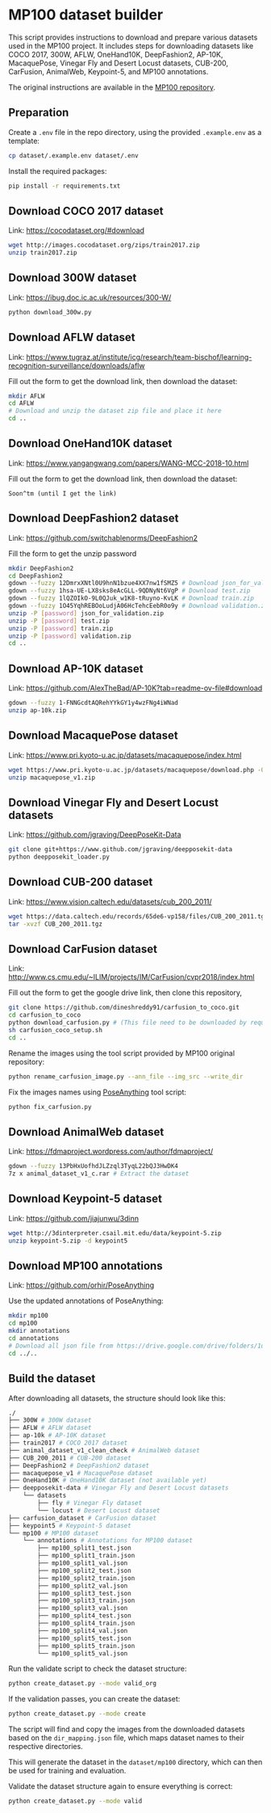 # MP100 dataset builder

This script provides instructions to download and prepare various datasets used in the MP100 project. It includes steps for downloading datasets like COCO 2017, 300W, AFLW, OneHand10K, DeepFashion2, AP-10K, MacaquePose, Vinegar Fly and Desert Locust datasets, CUB-200, CarFusion, AnimalWeb, Keypoint-5, and MP100 annotations.

The original instructions are available in the [MP100 repository](https://github.com/luminxu/Pose-for-Everything/tree/main/mp100).

## Preparation

Create a `.env` file in the repo directory, using the provided `.example.env` as a template:

```bash
cp dataset/.example.env dataset/.env
```

Install the required packages:

```bash
pip install -r requirements.txt
```

## Download COCO 2017 dataset

Link: https://cocodataset.org/#download

```bash
wget http://images.cocodataset.org/zips/train2017.zip
unzip train2017.zip
```

## Download 300W dataset

Link: https://ibug.doc.ic.ac.uk/resources/300-W/

```bash
python download_300w.py
```

## Download AFLW dataset

Link: https://www.tugraz.at/institute/icg/research/team-bischof/learning-recognition-surveillance/downloads/aflw

Fill out the form to get the download link, then download the dataset:

```bash
mkdir AFLW
cd AFLW
# Download and unzip the dataset zip file and place it here
cd ..
```

## Download OneHand10K dataset

Link: https://www.yangangwang.com/papers/WANG-MCC-2018-10.html

Fill out the form to get the download link, then download the dataset:

```
Soon^tm (until I get the link)
```

## Download DeepFashion2 dataset

Link: https://github.com/switchablenorms/DeepFashion2

Fill the form to get the unzip password

```bash
mkdir DeepFashion2
cd DeepFashion2
gdown --fuzzy 12DmrxXNtl0U9hnN1bzue4XX7nw1fSMZ5 # Download json_for_validation.zip
gdown --fuzzy 1hsa-UE-LX8sks8eAcGLL-9QDNyNt6VgP # Download test.zip
gdown --fuzzy 1lQZOIkO-9L0QJuk_w1K8-tRuyno-KvLK # Download train.zip
gdown --fuzzy 1O45YqhREBOoLudjA06HcTehcEebR0o9y # Download validation.zip
unzip -P [password] json_for_validation.zip
unzip -P [password] test.zip
unzip -P [password] train.zip
unzip -P [password] validation.zip
cd ..
```

## Download AP-10K dataset

Link: https://github.com/AlexTheBad/AP-10K?tab=readme-ov-file#download

```bash
gdown --fuzzy 1-FNNGcdtAQRehYYkGY1y4wzFNg4iWNad
unzip ap-10k.zip
```

## Download MacaquePose dataset

Link: https://www.pri.kyoto-u.ac.jp/datasets/macaquepose/index.html

```bash
wget https://www.pri.kyoto-u.ac.jp/datasets/macaquepose/download.php -O macaquepose_v1.zip
unzip macaquepose_v1.zip
```

## Download Vinegar Fly and Desert Locust datasets

Link: https://github.com/jgraving/DeepPoseKit-Data

```bash
git clone git+https://www.github.com/jgraving/deepposekit-data
python deepposekit_loader.py
``` 

## Download CUB-200 dataset

Link: https://www.vision.caltech.edu/datasets/cub_200_2011/

```bash
wget https://data.caltech.edu/records/65de6-vp158/files/CUB_200_2011.tgz
tar -xvzf CUB_200_2011.tgz
```

## Download CarFusion dataset

Link: http://www.cs.cmu.edu/~ILIM/projects/IM/CarFusion/cvpr2018/index.html

Fill out the form to get the google drive link, then clone this repository,

```bash
git clone https://github.com/dineshreddy91/carfusion_to_coco.git
cd carfusion_to_coco
python download_carfusion.py # (This file need to be downloaded by requesting, please fill to get access to the data)
sh carfusion_coco_setup.sh
cd ..
```

Rename the images using the tool script provided by MP100 original repository:

```bash
python rename_carfusion_image.py --ann_file --img_src --write_dir
```

Fix the images names using [PoseAnything](https://github.com/orhir/PoseAnything/blob/main/tools/fix_carfuxion.py) tool script:

```bash
python fix_carfusion.py
```

## Download AnimalWeb dataset

Link: https://fdmaproject.wordpress.com/author/fdmaproject/

```bash
gdown --fuzzy 13PbHxUofhdJLZzql3TyqL22bQJ3HwDK4
7z x animal_dataset_v1_c.rar # Extract the dataset
```

## Download Keypoint-5 dataset

Link: https://github.com/jiajunwu/3dinn

```bash
wget http://3dinterpreter.csail.mit.edu/data/keypoint-5.zip
unzip keypoint-5.zip -d keypoint5
```

## Download MP100 annotations

Link: https://github.com/orhir/PoseAnything

Use the updated annotations of PoseAnything:

```bash
mkdir mp100
cd mp100
mkdir annotations
cd annotations
# Download all json file from https://drive.google.com/drive/folders/1uRyGB-P5Tc_6TmAZ6RnOi0SWjGq9b28T and place them here
cd ../..
```

## Build the dataset

After downloading all datasets, the structure should look like this:

```bash
./
├── 300W # 300W dataset
├── AFLW # AFLW dataset
├── ap-10k # AP-10K dataset
├── train2017 # COCO 2017 dataset
├── animal_dataset_v1_clean_check # AnimalWeb dataset
├── CUB_200_2011 # CUB-200 dataset
├── DeepFashion2 # DeepFashion2 dataset
├── macaquepose_v1 # MacaquePose dataset
├── OneHand10K # OneHand10K dataset (not available yet)
├── deepposekit-data # Vinegar Fly and Desert Locust datasets
    └── datasets
        ├── fly # Vinegar Fly dataset
        └── locust # Desert Locust dataset
├── carfusion_dataset # CarFusion dataset
├── keypoint5 # Keypoint-5 dataset
└── mp100 # MP100 dataset
    └── annotations # Annotations for MP100 dataset
        ├── mp100_split1_test.json
        ├── mp100_split1_train.json
        ├── mp100_split1_val.json
        ├── mp100_split2_test.json
        ├── mp100_split2_train.json
        ├── mp100_split2_val.json
        ├── mp100_split3_test.json
        ├── mp100_split3_train.json
        ├── mp100_split3_val.json
        ├── mp100_split4_test.json
        ├── mp100_split4_train.json
        ├── mp100_split4_val.json
        ├── mp100_split5_test.json
        ├── mp100_split5_train.json
        └── mp100_split5_val.json
```

Run the validate script to check the dataset structure:

```bash
python create_dataset.py --mode valid_org
```

If the validation passes, you can create the dataset:

```bash
python create_dataset.py --mode create
```

The script will find and copy the images from the downloaded datasets based on the `dir_mapping.json` file, which maps dataset names to their respective directories.

This will generate the dataset in the `dataset/mp100` directory, which can then be used for training and evaluation.

Validate the dataset structure again to ensure everything is correct:

```bash
python create_dataset.py --mode valid
```